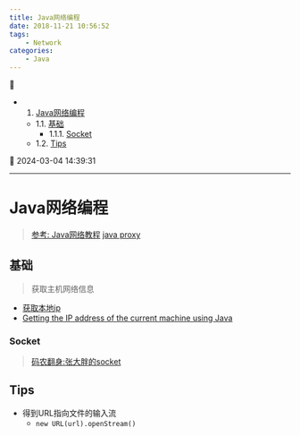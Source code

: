 ```yaml
---
title: Java网络编程
date: 2018-11-21 10:56:52
tags: 
    - Network
categories: 
    - Java
---
```


💠

- 1. [Java网络编程](#java网络编程)
    - 1.1. [基础](#基础)
        - 1.1.1. [Socket](#socket)
    - 1.2. [Tips](#tips)

💠 2024-03-04 14:39:31
****************************************
# Java网络编程

> [参考: Java网络教程](http://ifeve.com/java-network/)
> [java proxy](https://docs.oracle.com/javase/8/docs/technotes/guides/net/proxies.html)

## 基础
> 获取主机网络信息

- [获取本地ip](https://github.com/looly/hutool/issues/428)  
- [Getting the IP address of the current machine using Java](http://stackoverflow.com/questions/9481865/getting-the-ip-address-of-the-current-machine-using-java)  

### Socket
> [码农翻身:张大胖的socket ](https://mp.weixin.qq.com/s?__biz=MzAxOTc0NzExNg==&mid=2665513387&idx=1&sn=99665948d0b968cf15c5e7a01ffe166c&chksm=80d679e8b7a1f0febad077b57e8ad73bfb4b08de74814c45e1b1bd61ab4017b5041942403afb&scene=21#wechat_redirect)


## Tips

- 得到URL指向文件的输入流
    - `new URL(url).openStream()`

